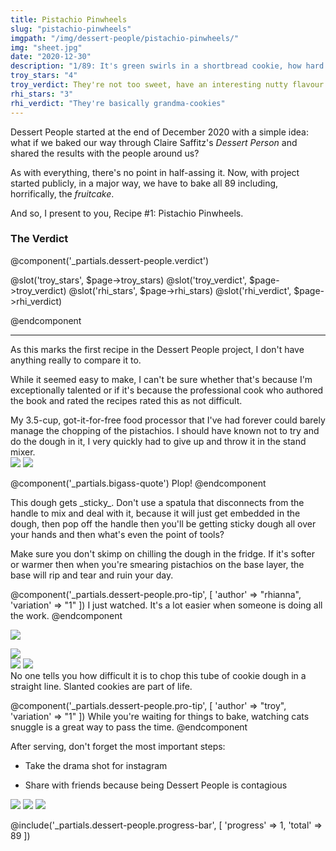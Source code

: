 ```yaml
---
title: Pistachio Pinwheels
slug: "pistachio-pinwheels"
imgpath: "/img/dessert-people/pistachio-pinwheels/"
img: "sheet.jpg"
date: "2020-12-30"
description: "1/89: It's green swirls in a shortbread cookie, how hard can it be?"
troy_stars: "4"
troy_verdict: They're not too sweet, have an interesting nutty flavour and look pretty
rhi_stars: "3"
rhi_verdict: "They're basically grandma-cookies"
---
```


Dessert People started at the end of December 2020 with a simple idea: what if we baked our way through Claire 
Saffitz's _Dessert Person_ and shared the results with the people around us?

As with everything, there's no point in half-assing it. Now, with project started publicly, in a major way, we have to 
bake all 89 including, horrifically, the _fruitcake_.

And so, I present to you, Recipe #1: Pistachio Pinwheels.

<h3 class="text-center font-black text-2xl text-red-900">The Verdict</h3>

@component('_partials.dessert-people.verdict')

@slot('troy_stars', $page->troy_stars)
@slot('troy_verdict', $page->troy_verdict)
@slot('rhi_stars', $page->rhi_stars)
@slot('rhi_verdict', $page->rhi_verdict)

@endcomponent

<hr class="mt-8 mx-auto w-1/2 border-b-1 border-grey-200"/>

As this marks the first recipe in the Dessert People project, I don't have anything really to compare it to.

While it seemed easy to make, I can't be sure whether that's because I'm exceptionally talented or if it's because
the professional cook who authored the book and rated the recipes rated this as not difficult.

<div class="bg-grey-100 shadow-md rounded text-base md:-mx-8">
    <div class="p-4">
        My 3.5-cup, got-it-for-free food processor that I've had forever could barely manage the chopping of the pistachios.
        I should have known not to try and do the dough in it, I very quickly had to give up and throw it in the stand mixer.
    </div>
    <div class="flex items-start px-4 pb-4">
        <img class="w-1/2" src="{{ $page->imgpath }}failed_processor.jpg" /> 
        <img class="w-1/2" src="{{ $page->imgpath }}mixer.jpg" />
    </div>
</div>

@component('_partials.bigass-quote')
Plop!
@endcomponent

<div class="flex flex-col md:flex-row mt-8">
    <div class="flex-grow flex flex-col md:flex-row items-center px-4">
        <div markdown="1">
This dough gets _sticky_. Don't use a spatula that disconnects from the handle to mix and deal with it, because it 
will just get embedded in the dough, then pop off the handle then you'll be getting sticky dough all over your hands
and then what's even the point of tools?

Make sure you don't skimp on chilling the dough in the fridge. If it's softer or warmer then when you're smearing
pistachios on the base layer, the base will rip and tear and ruin your day.

@component('_partials.dessert-people.pro-tip', [ 'author' => "rhianna", 'variation' => "1" ])
    I just watched. It's a lot easier when someone is doing all the work.
@endcomponent
        </div>
    </div>
    <img class="mx-auto text-center mt-4 md:mt-0" src="{{ $page->imgpath}}smear.gif" />
</div>

<div class="flex flex-col-reverse md:flex-row mt-8 items-start">
    <img src="{{ $page->imgpath}}cats.gif" class="mt-4 md:mt-0 text-center mx-auto" />
    <div class="flex-grow px-4 flex flex-col-reverse md:flex-row items-center">
        <div markdown="1">
        <div class="flex items-start">
            <img class="w-1/2" src="{{$page->imgpath}}chop.jpg">
            <img class="w-1/2" src="{{$page->imgpath}}bake.jpg">
        </div>
No one tells you how difficult it is to chop this tube of cookie dough in a straight line. Slanted cookies
are part of life.

@component('_partials.dessert-people.pro-tip', [ 'author' => "troy", 'variation' => "1" ])
While you're waiting for things to bake, watching cats snuggle is a great way to pass the time.
@endcomponent
        </div>
    </div>        
</div>

<div class="bg-grey-100 shadow-md rounded text-base md:-mx-8 mt-8">
    <div class="p-4" markdown="1">
    
After serving, don't forget the most important steps:

* Take the drama shot for instagram
* Share with friends because being Dessert People is contagious 

    </div>
    <div class="flex items-start px-4 pb-4">
        <img class="w-1/3" src="{{ $page->imgpath }}share_scott.png" />
        <img class="w-1/3" src="{{ $page->imgpath }}drama.jpg" /> 
        <img class="w-1/3" src="{{ $page->imgpath }}share_elita.jpg" />
    </div>
</div>

<div class="mt-8">

@include('_partials.dessert-people.progress-bar', [ 'progress' => 1, 'total' => 89 ])
</div>


